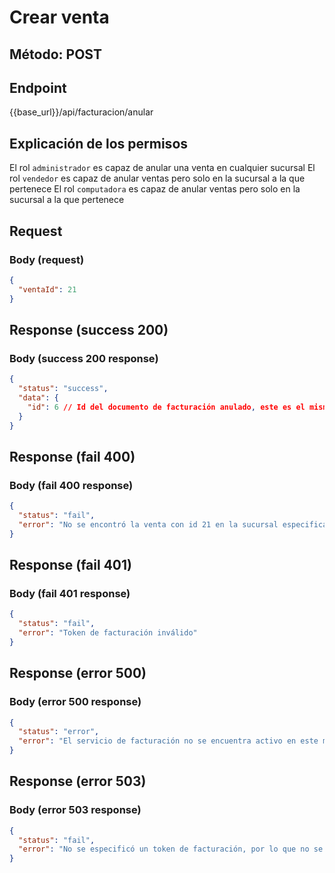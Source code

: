 # Crear venta

## Método: POST

## Endpoint

{{base_url}}/api/facturacion/anular

## Explicación de los permisos

El rol `administrador` es capaz de anular una venta en cualquier sucursal
El rol `vendedor` es capaz de anular ventas pero solo en la sucursal a la que pertenece
El rol `computadora` es capaz de anular ventas pero solo en la sucursal a la que pertenece

## Request

### Body (request)

```json
{
  "ventaId": 21
}
```

## Response (success 200)

### Body (success 200 response)

```json
{
  "status": "success",
  "data": {
    "id": 6 // Id del documento de facturación anulado, este es el mismo que está vinculado a la venta cuando esta se declara
  }
}
```

## Response (fail 400)

### Body (fail 400 response)

```json
{
  "status": "fail",
  "error": "No se encontró la venta con id 21 en la sucursal especificada" // El mensaje de error varía dependiendo del tipo de error
}
```

## Response (fail 401)

### Body (fail 401 response)

```json
{
  "status": "fail",
  "error": "Token de facturación inválido"
}
```

## Response (error 500)

### Body (error 500 response)

```json
{
  "status": "error",
  "error": "El servicio de facturación no se encuentra activo en este momento"
}
```

## Response (error 503)

### Body (error 503 response)

```json
{
  "status": "fail",
  "error": "No se especificó un token de facturación, por lo que no se puede utilizar este servicio."
}
```
